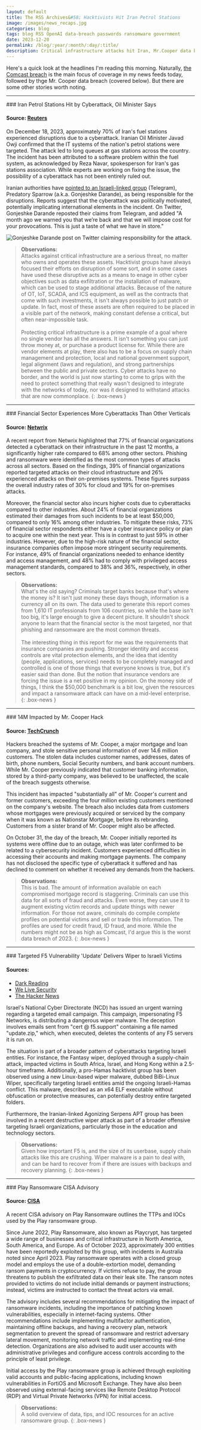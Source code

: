 ```yaml
---
layout: default
title: The RSS Archives&#58; Hacktivists Hit Iran Petrol Stations
image: /images/news_recaps.jpg
categories: blog
tags: blog RSS OpenAI data-breach passwords ransomware government
date: 2023-12-20
permalink: /blog/:year/:month/:day/:title/
description: Critical infrastructure attacks hit Iran, Mr.Cooper data breach likely the worst one of 2023.
---
```


Here's a quick look at the headlines I'm reading this morning. Naturally, [the Comcast breach](https://technicaloutcast.com/blog/2023/12/19/The-RSS-Archives-Xfinity-Data-Breach) is the main focus of coverage in my news feeds today, followed by thge Mr. Cooper data breach (covered below). But there are some other stories worth noting.

<hr>
### Iran Petrol Stations Hit by Cyberattack, Oil Minister Says

#### Source: [Reuters](https://www.reuters.com/world/middle-east/iran-petrol-stations-hit-by-cyberattack-oil-minister-says-2023-12-18/)

On December 18, 2023, approximately 70% of Iran's fuel stations experienced disruptions due to a cyberattack. Iranian Oil Minister Javad Owji confirmed that the IT systems of the nation's petrol stations were targeted. The attack led to long queues at gas stations across the country. The incident has been attributed to a software problem within the fuel system, as acknowledged by Reza Navar, spokesperson for Iran's gas stations association. While experts are working on fixing the issue, the possibility of a cyberattack has not been entirely ruled out.

Iranian authorities have [pointed to an Israeli-linked group](https://t.me/GonjeshkeDarandeOfficial/3) (Telegram), Predatory Sparrow (a.k.a. Gonjeshke Darande), as being responsible for the disruptions. Reports suggest that the cyberattack was politically motivated, potentially implicating international elements in the incident. On Twitter, Gonjeshke Darande reposted their claims from Telegram, and added "A month ago we warned you that we’re back and that we will impose cost for your provocations. This is just a taste of what we have in store."

![Gonjeshke Darande post on Twitter claiming responsibility for the attack.](https://technicaloutcast.com/images/post-images/RSS/GonjeshkeDarande.jpg)

>**Observations:**<br>
>Attacks against critical infrastructure are a serious threat, no matter who owns and operates these assets. Hacktivist groups have always focused their efforts on disruption of some sort, and in some cases have used these disruptive acts as a means to enage in other cyber objectives such as data exfiltration or the installation of malware, which can be used to stage additional attacks. Because of the nature of OT, IoT, SCADA, and ICS equipment, as well as the contracts that come with such investments, it isn't always possible to just patch or update. In fact, most of these assets are often required to be placed in a visible part of the network, making constant defense a critical, but often near-impossible task.
><br><br>
>Protecting critical infrastructure is a prime example of a goal where no single vendor has all the answers. It isn't something you can just throw money at, or purchase a product license for. While there are vendor elements at play, there also has to be a focus on supply chain management and protection, local and national government support, legal alignment (laws and regulation), and strong partnerships between the public and private sectors. Cyber attacks have no border, and the world is just now starting to come to grips with the need to protect something that really wasn't designed to integrate  with the networks of today, nor was it designed to withstand attacks that are now commonplace.
{: .box-news }

<hr>
### Financial Sector Experiences More Cyberattacks Than Other Verticals

#### Source: [Netwrix](https://www.netwrix.com/the-financial-sector-experiences-more-cyberattacks-than-other-verticals-and-those-incidents-result-in-costlier-outcomes.html)

A recent report from Netwrix highlighted that 77% of financial organizations detected a cyberattack on their infrastructure in the past 12 months, a significantly higher rate compared to 68% among other sectors. Phishing and ransomware were identified as the most common types of attacks across all sectors. Based on the findings, 39% of financial organizations reported targeted attacks on their cloud infrastructure and 26% experienced attacks on their on-premises systems. These figures surpass the overall industry rates of 30% for cloud and 19% for on-premises attacks.

Moreover, the financial sector also incurs higher costs due to cyberattacks compared to other industries. About 24% of financial organizations estimated their damages from such incidents to be at least $50,000, compared to only 16% among other industries. To mitigate these risks, 73% of financial sector respondents either have a cyber insurance policy or plan to acquire one within the next year. This is in contrast to just 59% in other industries. However, due to the high-risk nature of the financial sector, insurance companies often impose more stringent security requirements. For instance, 49% of financial organizations needed to enhance identity and access management, and 48% had to comply with privileged access management standards, compared to 38% and 36%, respectively, in other sectors.

>**Observations:**<br>
> What's the old saying? Criminals target banks because that's where the money is? It isn't just money these days though, information is a currency all on its own. The data used to generate this report comes from 1,610 IT professionals from 106 countries, so while the base isn't too big, it's large enough to give a decent picture. It shouldn't shock anyone to learn that the financial sector is the most targeted, nor that phishing and ransomware are the most common threats.
><br><br>
>The interesting thing  in this report for me was the requirements that insurance companies are pushing. Stronger identity and access controls are vital protection elements, and the idea that identity (people, applications, services) needs to be completely managed and controlled is one of those things that everyone knows is true, but it's easier said than done. But the notion that insurance vendors are forcing the issue is a net positive in my opinion. On the money side of things, I think the $50,000 benchmark is a bit low, given the resources and impact a ransomware attack can have on a mid-level enterprise.
{: .box-news }

<hr>
### 14M Impacted by Mr. Cooper Hack

#### Source: [TechCrunch](https://techcrunch.com/2023/12/18/mr-cooper-hackers-stole-personal-data-on-14-million-customers/)

Hackers breached the systems of Mr. Cooper, a major mortgage and loan company, and stole sensitive personal information of over 14.6 million customers. The stolen data includes customer names, addresses, dates of birth, phone numbers, Social Security numbers, and bank account numbers. While Mr. Cooper previously indicated that customer banking information, stored by a third-party company, was believed to be unaffected, the scale of the breach suggests otherwise.

This incident has impacted "substantially all" of Mr. Cooper's current and former customers, exceeding the four million existing customers mentioned on the company's website. The breach also includes data from customers whose mortgages were previously acquired or serviced by the company when it was known as Nationstar Mortgage, before its rebranding. Customers from a sister brand of Mr. Cooper might also be affected.

On October 31, the day of the breach, Mr. Cooper initially reported its systems were offline due to an outage, which was later confirmed to be related to a cybersecurity incident. Customers experienced difficulties in accessing their accounts and making mortgage payments. The company has not disclosed the specific type of cyberattack it suffered and has declined to comment on whether it received any demands from the hackers.
>**Observations:**<br>
> This is bad. The amount of information available on each compromised mortgage record is staggering. Criminals can use this data for all sorts of fraud and attacks. Even worse, they can use it to augment existing victim records and update things with newer information. For those not aware, criminals do compile complete profiles on potential victims and sell or trade this information. The profiles are used for credit fraud, ID fraud, and more. While the numbers might not be as high as Comcast, I'd argue this is the worst data breach of 2023.
{: .box-news }

<hr>
### Targeted F5 Vulnerability 'Update' Delivers Wiper to Israeli Victims

#### Sources:
- [Dark Reading](https://www.darkreading.com/cyberattacks-data-breaches/targeted-f5-vulnerability-update-delivers-wiper-israeli-victims)
- [We Live Security](https://www.welivesecurity.com/2022/12/07/fantasy-new-agrius-wiper-supply-chain-attack/)
- [The Hacker News](https://thehackernews.com/2023/10/pro-hamas-hacktivists-targeting-israeli.html)

Israel's National Cyber Directorate (NCD) has issued an urgent warning regarding a targeted email campaign. This campaign, impersonating F5 Networks, is distributing a dangerous wiper malware. The deception involves emails sent from "cert @ f5.support" containing a file named "update.zip," which, when executed, deletes the contents of any F5 servers it is run on.

The situation is part of a broader pattern of cyberattacks targeting Israeli entities. For instance, the Fantasy wiper, deployed through a supply-chain attack, impacted victims in South Africa, Israel, and Hong Kong within a 2.5-hour timeframe. Additionally, a pro-Hamas hacktivist group has been observed using a new Linux-based wiper malware, dubbed BiBi-Linux Wiper, specifically targeting Israeli entities amid the ongoing Israeli-Hamas conflict. This malware, described as an x64 ELF executable without obfuscation or protective measures, can potentially destroy entire targeted folders.

Furthermore, the Iranian-linked Agonizing Serpens APT group has been involved in a recent destructive wiper attack as part of a broader offensive targeting Israeli organizations, particularly those in the education and technology sectors.

>**Observations:**<br>
> Given how important F5 is, and the size of its userbase, supply chain attacks like this are crushing. Wiper malware is a pain to deal with, and can be hard to recover from if there are issues with backups and recovery planning.
{: .box-news }
<hr>
### Play Ransomware CISA Advisory

#### Source: [CISA](https://www.cisa.gov/news-events/cybersecurity-advisories/aa23-352a)

A recent CISA advisory on Play Ransomware outlines the TTPs and IOCs used by the Play ransomware group.

Since June 2022, Play Ransomware, also known as Playcrypt, has targeted a wide range of businesses and critical infrastructure in North America, South America, and Europe. As of October 2023, approximately 300 entities have been reportedly exploited by this group, with incidents in Australia noted since April 2023. Play ransomware operates with a closed group model and employs the use of a double-extortion model, demanding ransom payments in cryptocurrency. If victims refuse to pay, the group threatens to publish the exfiltrated data on their leak site. The ransom notes provided to victims do not include initial demands or payment instructions; instead, victims are instructed to contact the threat actors via email.

The advisory includes several recommendations for mitigating the impact of ransomware incidents, including the importance of patching known vulnerabilities, especially in internet-facing systems. Other recommendations include implementing multifactor authentication, maintaining offline backups, and having a recovery plan, network segmentation to prevent the spread of ransomware and restrict adversary lateral movement, monitoring network traffic and implementing real-time detection. Organizations are also advised to audit user accounts with administrative privileges and configure access controls according to the principle of least privilege.

Initial access by the Play ransomware group is achieved through exploiting valid accounts and public-facing applications, including known vulnerabilities in FortiOS and Microsoft Exchange. They have also been observed using external-facing services like Remote Desktop Protocol (RDP) and Virtual Private Networks (VPN) for initial access.
>**Observations:**<br>
> A solid overview of data, tips, and IOC resources for an active ransomware group.
{: .box-news }
